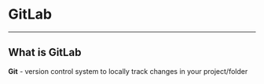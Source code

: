 # GitLab
---
## What is GitLab ##

**Git** - version control system
to locally track changes in your project/folder

